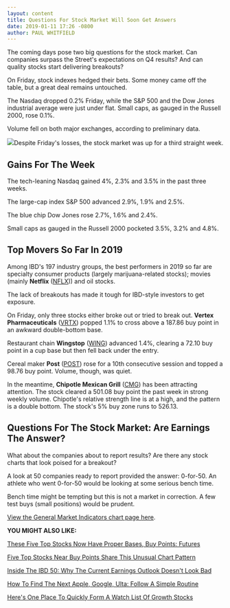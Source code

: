 ```yaml
---
layout: content
title: Questions For Stock Market Will Soon Get Answers
date: 2019-01-11 17:26 -0800
author: PAUL WHITFIELD
---
```






The coming days pose two big questions for the stock market. Can companies surpass the Street's expectations on Q4 results? And can quality stocks start delivering breakouts?




On Friday, stock indexes hedged their bets. Some money came off the table, but a great deal remains untouched.


The Nasdaq dropped 0.2% Friday, while the S&P 500 and the Dow Jones industrial average were just under flat. Small caps, as gauged in the Russell 2000, rose 0.1%.


Volume fell on both major exchanges, according to preliminary data.


![](https://www.investors.com/wp-content/uploads/2019/01/MP011119-300x296.jpg)Despite Friday's losses, the stock market was up for a third straight week.


Gains For The Week
------------------


The tech-leaning Nasdaq gained 4%, 2.3% and 3.5% in the past three weeks.


The large-cap index S&P 500 advanced 2.9%, 1.9% and 2.5%.


The blue chip Dow Jones rose 2.7%, 1.6% and 2.4%.


Small caps as gauged in the Russell 2000 pocketed 3.5%, 3.2% and 4.8%.


Top Movers So Far In 2019
-------------------------


Among IBD's 197 industry groups, the best performers in 2019 so far are specialty consumer products (largely marijuana-related stocks); movies (mainly **Netflix** ([NFLX](https://research.investors.com/quote.aspx?symbol=NFLX))) and oil stocks.


The lack of breakouts has made it tough for IBD-style investors to get exposure.


On Friday, only three stocks either broke out or tried to break out. **Vertex Pharmaceuticals** ([VRTX](https://research.investors.com/quote.aspx?symbol=VRTX)) popped 1.1% to cross above a 187.86 buy point in an awkward double-bottom base.


Restaurant chain **Wingstop** ([WING](https://research.investors.com/quote.aspx?symbol=WING)) advanced 1.4%, clearing a 72.10 buy point in a cup base but then fell back under the entry.


Cereal maker **Post** ([POST](https://research.investors.com/quote.aspx?symbol=POST)) rose for a 10th consecutive session and topped a 98.76 buy point. Volume, though, was quiet.


In the meantime, **Chipotle Mexican Grill** ([CMG](https://research.investors.com/quote.aspx?symbol=CMG)) has been attracting attention. The stock cleared a 501.08 buy point the past week in strong weekly volume. Chipotle's relative strength line is at a high, and the pattern is a double bottom. The stock's 5% buy zone runs to 526.13.


Questions For The Stock Market: Are Earnings The Answer?
--------------------------------------------------------


What about the companies about to report results? Are there any stock charts that look poised for a breakout?


A look at 50 companies ready to report provided the answer: 0-for-50. An athlete who went 0-for-50 would be looking at some serious bench time.


Bench time might be tempting but this is not a market in correction. A few test buys (small positions) would be prudent.


[View the General Market Indicators chart page here](https://www.investors.com/wp-content/uploads/2019/01/GMI_011419.pdf).


**YOU MIGHT ALSO LIKE:**


[These Five Top Stocks Now Have Proper Bases, Buy Points: Futures](https://www.investors.com/market-trend/stock-market-today/dow-jones-futures-cisco-stock-workday-stock-mcdonalds-stock-market-rally/)


[Five Top Stocks Near Buy Points Share This Unusual Chart Pattern](https://www.investors.com/research/microsoft-stock-visa-stock-mastercard-stock-intuitive-surgical-stock-market-lesson/)


[Inside The IBD 50: Why The Current Earnings Outlook Doesn't Look Bad](https://www.investors.com/stock-lists/ibd-50/growth-stocks-biggest-earnings-sales/)


[How To Find The Next Apple, Google, Ulta: Follow A Simple Routine](https://www.investors.com/research/how-to-invest-in-the-stock-market-start-with-a-simple-routine/)


[Here's One Place To Quickly Form A Watch List Of Growth Stocks](https://www.investors.com/category/stock-lists/stocks-near-a-buy-zone/)


 




